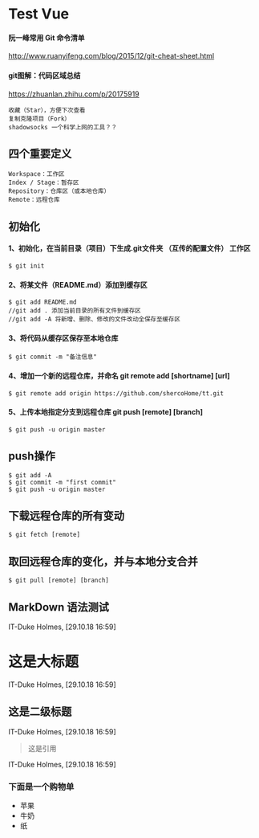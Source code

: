 # Test Vue

#### 阮一峰常用 Git 命令清单
http://www.ruanyifeng.com/blog/2015/12/git-cheat-sheet.html
#### git图解：代码区域总结
https://zhuanlan.zhihu.com/p/20175919
```
收藏（Star），方便下次查看
复制克隆项目（Fork）
shadowsocks 一个科学上网的工具？？
```



## 四个重要定义
```
Workspace：工作区
Index / Stage：暂存区
Repository：仓库区（或本地仓库）
Remote：远程仓库
```

## 初始化

#### 1、初始化，在当前目录（项目）下生成.git文件夹 （互传的配置文件） 工作区
```
$ git init
```
#### 2、将某文件（README.md）添加到缓存区
```
$ git add README.md
//git add . 添加当前目录的所有文件到缓存区
//git add -A 将新增、删除、修改的文件改动全保存至缓存区
```
#### 3、将代码从缓存区保存至本地仓库
```
$ git commit -m "备注信息"
```
#### 4、增加一个新的远程仓库，并命名  git remote add [shortname] [url]
```
$ git remote add origin https://github.com/shercoHome/tt.git
```
#### 5、上传本地指定分支到远程仓库  git push [remote] [branch]
```
$ git push -u origin master
```

## push操作

```
$ git add -A
$ git commit -m "first commit"
$ git push -u origin master
```

## 下载远程仓库的所有变动
```
$ git fetch [remote]
```
## 取回远程仓库的变化，并与本地分支合并
```
$ git pull [remote] [branch]
```

## MarkDown 语法测试

IT-Duke Holmes, [29.10.18 16:59]
# 这是大标题

IT-Duke Holmes, [29.10.18 16:59]
## 这是二级标题

IT-Duke Holmes, [29.10.18 16:59]
> 这是引用

IT-Duke Holmes, [29.10.18 16:59]
### 下面是一个购物单
* 苹果
* 牛奶
* 纸